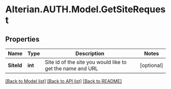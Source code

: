 # Alterian.AUTH.Model.GetSiteRequest

## Properties

Name | Type | Description | Notes
------------ | ------------- | ------------- | -------------
**SiteId** | **int** | Site id of the site you would like to get the name and URL | [optional] 

[[Back to Model list]](../README.md#documentation-for-models) [[Back to API list]](../README.md#documentation-for-api-endpoints) [[Back to README]](../README.md)

